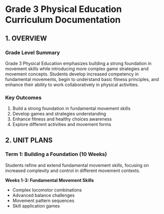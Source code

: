 # Grade 3 Physical Education Curriculum Documentation

## 1. OVERVIEW

### Grade Level Summary
Grade 3 Physical Education emphasizes building a strong foundation in movement skills while introducing more complex game strategies and movement concepts. Students develop increased competency in fundamental movements, begin to understand basic fitness principles, and enhance their ability to work collaboratively in physical activities.

### Key Outcomes
1. Build a strong foundation in fundamental movement skills
2. Develop games and strategies understanding
3. Enhance fitness and healthy choices awareness
4. Explore different activities and movement forms

## 2. UNIT PLANS

### Term 1: Building a Foundation (10 Weeks)
Students refine and extend fundamental movement skills, focusing on increased complexity and control in different movement contexts.

**Weeks 1-3: Fundamental Movement Skills**
- Complex locomotor combinations
- Advanced balance challenges
- Movement pattern sequences
- Skill application games